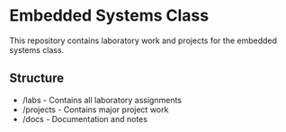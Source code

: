 # Embedded Systems Class
This repository contains laboratory work and projects for the embedded systems class.

## Structure
- /labs - Contains all laboratory assignments
- /projects - Contains major project work
- /docs - Documentation and notes
